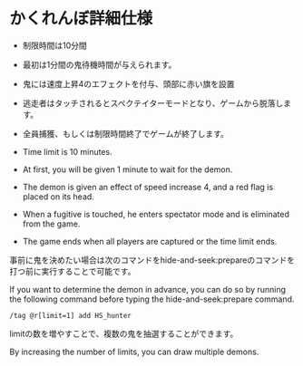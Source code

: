 # かくれんぼ詳細仕様

- 制限時間は10分間
- 最初は1分間の鬼待機時間が与えられます。
- 鬼には速度上昇4のエフェクトを付与、頭部に赤い旗を設置
- 逃走者はタッチされるとスペクテイターモードとなり、ゲームから脱落します。
- 全員捕獲、もしくは制限時間終了でゲームが終了します。



- Time limit is 10 minutes.
- At first, you will be given 1 minute to wait for the demon.
- The demon is given an effect of speed increase 4, and a red flag is placed on its head.
- When a fugitive is touched, he enters spectator mode and is eliminated from the game.
- The game ends when all players are captured or the time limit ends.



事前に鬼を決めたい場合は次のコマンドをhide-and-seek:prepareのコマンドを打つ前に実行することで可能です。

If you want to determine the demon in advance, you can do so by running the following command before typing the hide-and-seek:prepare command.

```
/tag @r[limit=1] add HS_hunter
```

limitの数を増やすことで、複数の鬼を抽選することができます。

By increasing the number of limits, you can draw multiple demons.